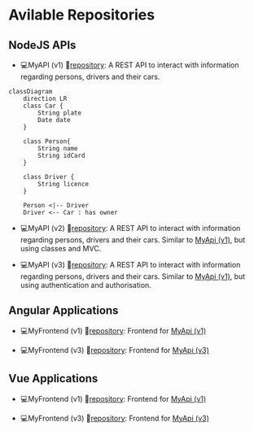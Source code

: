 # Avilable Repositories

<!--
**catarinafoliveira/catarinafoliveira** is a ✨ _special_ ✨ repository because its `README.md` (this file) appears on your GitHub profile.

Here are some ideas to get you started:

- 🔭 I’m currently working on ...
- 🌱 I’m currently learning ...
- 👯 I’m looking to collaborate on ...
- 🤔 I’m looking for help with ...
- 💬 Ask me about ...
- 📫 How to reach me: ...
- 😄 Pronouns: ...
- :computer: Fun fact: ...
-->

## NodeJS APIs
* :computer:MyAPI (v1) 
:link:[repository](https://github.com/catarinafoliveira/myApi_v1): A REST API to interact with information regarding persons, drivers and their cars.

```mermaid
classDiagram
    direction LR
    class Car {
        String plate
        Date date
    }
    
    class Person{
        String name
        String idCard
    }

    class Driver {
        String licence
    }

    Person <|-- Driver 
    Driver <-- Car : has owner
```

* :computer:MyAPI (v2) 
:link:[repository](https://github.com/catarinafoliveira/myApi_v2): A REST API to interact with information regarding persons, drivers and their cars.
Similar to [MyApi (v1)](https://github.com/catarinafoliveira/myApi_v1), but using classes and MVC.

* :computer:MyAPI (v3) 
:link:[repository](https://github.com/catarinafoliveira/myApi_v3): A REST API to interact with information regarding persons, drivers and their cars.
Similar to [MyApi (v1)](https://github.com/catarinafoliveira/myApi_v1), but using authentication and authorisation.

## Angular Applications
* :computer:MyFrontend (v1) 
:link:[repository](https://github.com/catarinafoliveira/AngularFrontend_v1): Frontend for [MyApi (v1)](https://github.com/catarinafoliveira/myApi_v1)

* :computer:MyFrontend (v3) 
:link:[repository](https://github.com/catarinafoliveira/AngularFrontend_v2): Frontend for [MyApi (v3)](https://github.com/catarinafoliveira/myApi_v3)

## Vue Applications
* :computer:MyFrontend (v1) 
:link:[repository](https://github.com/catarinafoliveira/myFrontend_v1): Frontend for [MyApi (v1)](https://github.com/catarinafoliveira/myApi_v1)

* :computer:MyFrontend (v3)
:link:[repository](https://github.com/catarinafoliveira/myFrontend_v3): Frontend for [MyApi (v3)](https://github.com/catarinafoliveira/myApi_v3)
